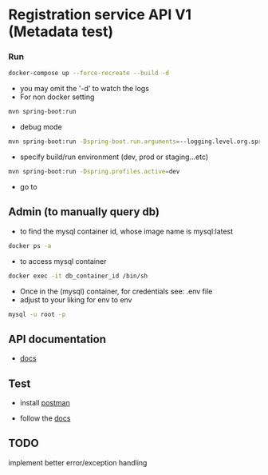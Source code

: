 # Registration service API V1 (Metadata test)

### Run 

```bash
docker-compose up --force-recreate --build -d
```
- you may omit the '-d' to watch the logs
- For non docker setting
```bash
mvn spring-boot:run
```

- debug mode 
```bash
mvn spring-boot:run -Dspring-boot.run.arguments=--logging.level.org.springframework=TRACE
```

- specify build/run environment (dev, prod or staging...etc)

```bash
mvn spring-boot:run -Dspring.profiles.active=dev 
```

- go to 


## Admin (to manually query db)

- to find the mysql container id, whose image name is mysql:latest
```bash
docker ps -a 
```
- to access mysql container 

```bash 
docker exec -it db_container_id /bin/sh
```

- Once in the (mysql) container, for credentials see: .env file 
- adjust to your liking for env to env
```bash
mysql -u root -p  
```

## API documentation 
- [docs](http://localhost:8080/apidocs/)

## Test
- install [postman](https://www.postman.com/downloads/)

- follow the [docs](https://learning.postman.com/docs/getting-started/introduction/)

## TODO
implement better error/exception handling